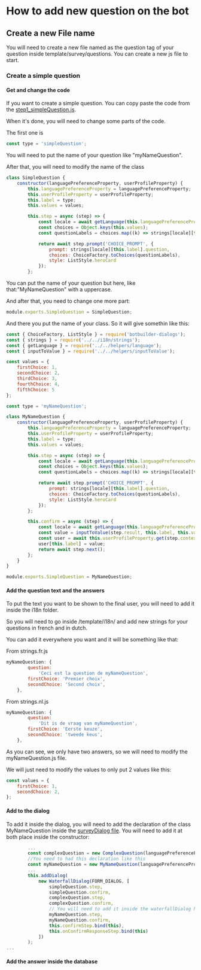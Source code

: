 # How to add new question on the bot

## Create a new File name

You will need to create a new file named as the question tag of your question inside template/survey/questions. You can create a new js file to start.

### Create a simple question

#### Get and change the code

If you want to create a simple question. You can copy paste the code from the [step1_simpleQuestion.js](https://github.com/micbelgique/SurveyBot/blob/develop/template/survey/questions/step1_simpleQuestion.js).

When it's done, you will need to change some parts of the code.

The first one is

```javascript
const type = 'simpleQuestion';
```

You will need to put the name of your question like "myNameQuestion".

After that, you will need to modify the name of the class

```javascript
class SimpleQuestion {
    constructor(languagePreferenceProperty, userProfileProperty) {
        this.languagePreferenceProperty = languagePreferenceProperty;
        this.userProfileProperty = userProfileProperty;
        this.label = type;
        this.values = values;

        this.step = async (step) => {
            const locale = await getLanguage(this.languagePreferenceProperty, step.context);
            const choices = Object.keys(this.values);
            const questionLabels = choices.map((k) => strings[locale][this.label][k]);

            return await step.prompt('CHOICE_PROMPT', {
                prompt: strings[locale][this.label].question,
                choices: ChoiceFactory.toChoices(questionLabels),
                style: ListStyle.heroCard
            });
        };
```

You can put the name of your question but here, like that:"MyNameQuestion" with a uppercase.

And after that, you need to change one more part:

```javascript
module.exports.SimpleQuestion = SimpleQuestion;
```

And there you put the name of your class.
So it will give somethin like this:

```javascript
const { ChoiceFactory, ListStyle } = require('botbuilder-dialogs');
const { strings } = require('../../i18n/strings');
const { getLanguage } = require('../../helpers/language');
const { inputToValue } = require('../../helpers/inputToValue');

const values = {
    firstChoice: 1,
    secondChoice: 2,
    thirdChoice: 3,
    fourthChoice: 4,
    fifthChoice: 5
};

const type = 'myNameQuestion';

class MyNameQuestion {
    constructor(languagePreferenceProperty, userProfileProperty) {
        this.languagePreferenceProperty = languagePreferenceProperty;
        this.userProfileProperty = userProfileProperty;
        this.label = type;
        this.values = values;

        this.step = async (step) => {
            const locale = await getLanguage(this.languagePreferenceProperty, step.context);
            const choices = Object.keys(this.values);
            const questionLabels = choices.map((k) => strings[locale][this.label][k]);

            return await step.prompt('CHOICE_PROMPT', {
                prompt: strings[locale][this.label].question,
                choices: ChoiceFactory.toChoices(questionLabels),
                style: ListStyle.heroCard
            });
        };

        this.confirm = async (step) => {
            const locale = await getLanguage(this.languagePreferenceProperty, step.context);
            const value = inputToValue(step.result, this.label, this.values, locale, strings);
            const user = await this.userProfileProperty.get(step.context, {});
            user[this.label] = value;
            return await step.next();
        };
    }
}

module.exports.SimpleQuestion = MyNameQuestion;
```

#### Add the question text and the answers

To put the text you want to be shown to the final user, you will need to add it inside the i18n folder.

So you will need to go inside /template/i18n/ and add new strings for your questions in french and in dutch.

You can add it everywhere you want and it will be something like that:

From strings.fr.js

```javascript
myNameQuestion: {
        question:
            'Ceci est la question de myNameQuestion',
        firstChoice: 'Premier choix',
        secondChoice: 'Second choix',
    },
```

From strings.nl.js

```javascript
myNameQuestion: {
        question:
            'Dit is de vraag van myNameQuestion',
        firstChoice: 'Eerste keuze',
        secondChoice: 'tweede keus',
    },
```

As you can see, we only have two answers, so we will need to modify the myNameQuestion.js file.

We will just need to modify the values to only put 2 values like this:

```javascript
const values = {
    firstChoice: 1,
    secondChoice: 2,
};
```

#### Add to the dialog

To add it inside the dialog, you will need to add the declaration of the class MyNameQuestion inside the [surveyDialog file](https://github.com/micbelgique/SurveyBot/blob/master/template/dialogs/surveyDialog.js).
You will need to add it at both place inside the constructor:

```javascript
        ...
        const complexQuestion = new ComplexQuestion(languagePreferenceProperty, userProfileProperty);
        //You need to had this declaration like this
        const myNameQuestion = new MyNameQuestion(languagePreferenceProperty, userProfileProperty);
        ...
        this.addDialog(
            new WaterfallDialog(FORM_DIALOG, [
                simpleQuestion.step,
                simpleQuestion.confirm,
                complexQuestion.step,
                complexQuestion.confirm,
                // You will need to add it inside the waterfallDialog here
                myNameQuestion.step,
                myNameQuestion.confirm,
                this.confirmStep.bind(this),
                this.onConfirmResponseStep.bind(this)
            ])
        );
...
```

#### Add the answer inside the database